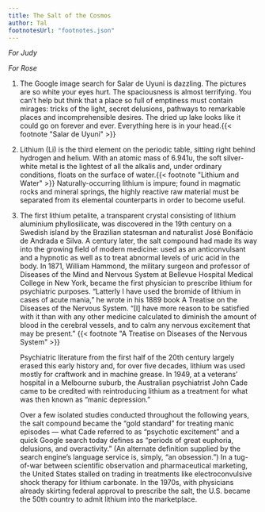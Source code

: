 ```yaml
---
title: The Salt of the Cosmos
author: Tal
footnotesUrl: "footnotes.json"
---
```


*For Judy*

*For Rose*

1. The Google image search for Salar de Uyuni is dazzling. The pictures are so white your eyes hurt. The spaciousness is almost terrifying. You can’t help but think that a place so full of emptiness must contain mirages: tricks of the light, secret delusions, pathways to remarkable places and incomprehensible desires. The dried up lake looks like it could go on forever and ever. Everything here is in your head.{{< footnote "Salar de Uyuni" >}}

2. Lithium (Li) is the third element on the periodic table, sitting right behind hydrogen and helium. With an atomic mass of 6.941u, the soft silver-white metal is the lightest of all the alkalis and, under ordinary conditions, floats on the surface of water.{{< footnote "Lithium and Water" >}} Naturally-occurring lithium is impure; found in magmatic rocks and mineral springs, the highly reactive raw material must be separated from its elemental counterparts in order to become useful.

3. The first lithium petalite, a transparent crystal consisting of lithium aluminium phyllosilicate, was discovered in the 19th century on a Swedish island by the Brazilian statesman and naturalist José Bonifácio de Andrada e Silva. A century later, the salt compound had made its way into the growing field of modern medicine: used as an anticonvulsant and a hypnotic as well as to treat abnormal levels of uric acid in the body. In 1871, William Hammond, the military surgeon and professor of Diseases of the Mind and Nervous System at Bellevue Hospital Medical College in New York, became the first physician to prescribe lithium for psychiatric purposes. “Latterly I have used the bromide of lithium in cases of acute mania,” he wrote in his 1889 book A Treatise on the Diseases of the Nervous System. “[I] have more reason to be satisfied with it than with any other medicine calculated to diminish the amount of blood in the cerebral vessels, and to calm any nervous excitement that may be present.” {{< footnote "A Treatise on Diseases of the Nervous System" >}}

   Psychiatric literature from the first half of the 20th century largely erased this early history and, for over five decades, lithium was used mostly for craftwork and in machine grease. In 1949, at a veterans’ hospital in a Melbourne suburb, the Australian psychiatrist John Cade came to be credited with reintroducing lithium as a treatment for what was then known as “manic depression.” 

   Over a few isolated studies conducted throughout the following years, the salt compound became the “gold standard” for treating manic episodes — what Cade referred to as “psychotic excitement” and a quick Google search today defines as “periods of great euphoria, delusions, and overactivity.” (An alternate definition supplied by the search engine’s language service is, simply, “an obsession.”) In a tug-of-war between scientific observation and pharmaceutical marketing, the United States stalled on trading in treatments like electroconvulsive shock therapy for lithium carbonate. In the 1970s, with physicians already skirting federal approval to prescribe the salt, the U.S. became the 50th country to admit lithium into the marketplace. 